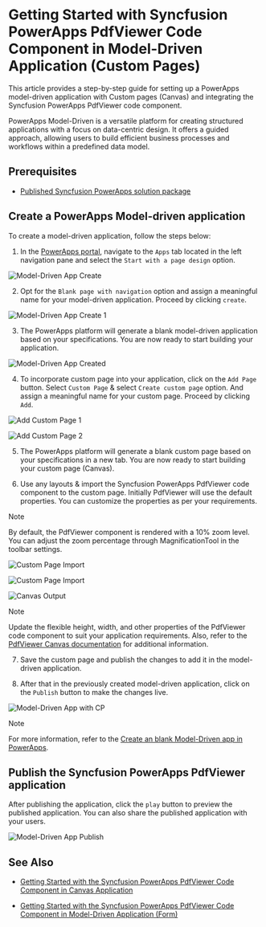 # Getting Started with Syncfusion PowerApps PdfViewer Code Component in Model-Driven Application (Custom Pages)

This article provides a step-by-step guide for setting up a PowerApps model-driven application with Custom pages (Canvas) and integrating the Syncfusion PowerApps PdfViewer code component.

PowerApps Model-Driven is a versatile platform for creating structured applications with a focus on data-centric design. It offers a guided approach, allowing users to build efficient business processes and workflows within a predefined data model.

## Prerequisites

- [Published Syncfusion PowerApps solution package](../../README.md#deploying-the-solution-package-in-the-powerapps-portal)

## Create a PowerApps Model-driven application

To create a model-driven application, follow the steps below:

1. In the [PowerApps portal](https://make.powerapps.com/), navigate to the `Apps` tab located in the left navigation pane and select the `Start with a page design` option.

![Model-Driven App Create](../images/common/CV-App.png)

2. Opt for the `Blank page with navigation` option and assign a meaningful name for your model-driven application. Proceed by clicking `create`.

![Model-Driven App Create 1](../images/common/CV-App1.png)

3. The PowerApps platform will generate a blank model-driven application based on your specifications. You are now ready to start building your application.

![Model-Driven App Created](../images/common/MD-Created.png)

4. To incorporate custom page into your application, click on the `Add Page` button. Select `Custom Page` & select `Create custom page` option. And assign a meaningful name for your custom page. Proceed by clicking `Add`.

![Add Custom Page 1](../images/common/CP-AddCustomPage1.png)

![Add Custom Page 2](../images/common/CP-AddCustomPage2.png)

5. The PowerApps platform will generate a blank custom page based on your specifications in a new tab. You are now ready to start building your custom page (Canvas).

6. Use any layouts & import the Syncfusion PowerApps PdfViewer code component to the custom page. Initially PdfViewer will use the default properties. You can customize the properties as per your requirements.

> [!NOTE]
> By default, the PdfViewer component is rendered with a 10% zoom level. You can adjust the zoom percentage through MagnificationTool in the toolbar settings.

![Custom Page Import](../images/common/CP-ImportLayout.png)

![Custom Page Import](../images/common/CP-Import.png)

![Canvas Output](../images/pdfviewer/CP-Output.png)

> [!NOTE]
> Update the flexible height, width, and other properties of the PdfViewer code component to suit your application requirements. Also, refer to the [PdfViewer Canvas documentation](getting-started-with-canvas.md#add-syncfusion-powerapps-pdfviewer-code-component-into-canvas-application) for additional information.

7. Save the custom page and publish the changes to add it in the model-driven application.

8. After that in the previously created model-driven application, click on the `Publish` button to make the changes live.

![Model-Driven App with CP](../images/pdfviewer/MD-CP-Output.png)

> [!NOTE]
> For more information, refer to the [Create an blank Model-Driven app in PowerApps](https://learn.microsoft.com/en-us/power-apps/maker/model-driven-apps/build-app-three-steps).

## Publish the Syncfusion PowerApps PdfViewer application

After publishing the application, click the `play` button to preview the published application. You can also share the published application with your users.

![Model-Driven App Publish](../images/pdfviewer/MD-CP-Publish.png)

## See Also

- [Getting Started with the Syncfusion PowerApps PdfViewer Code Component in Canvas Application](getting-started-with-canvas.md)

- [Getting Started with the Syncfusion PowerApps PdfViewer Code Component in Model-Driven Application (Form)](getting-started-with-model-driven-form.md)
